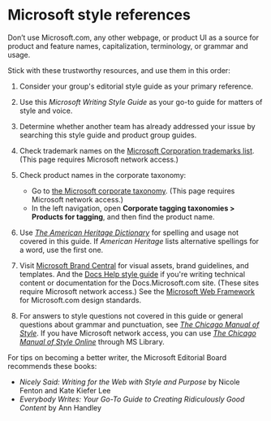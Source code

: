 # Microsoft style references

Don’t
use Microsoft.com, any other webpage, or product UI as a source
for product and feature names, capitalization, terminology, or
grammar and usage. 

Stick with these trustworthy resources, and use them in this order:

1.  Consider your group's editorial style guide as your primary reference.

2.  Use this *Microsoft Writing Style Guide* as your go-to guide for matters of style and voice.
3.  Determine whether another team has already addressed your issue by searching this style guide and product group guides.
4.  Check trademark names on the [Microsoft Corporation trademarks list](https://microsoft.sharepoint.com/sites/LCAWeb/Home/Copyrights-Trademarks-and-Patents/Trademarks/Trademark-List). (This page requires Microsoft network access.)
5.  Check product names in the corporate taxonomy:
      - Go to [the Microsoft corporate taxonomy](https://microsoft.sharepoint.com/teams/corptaxbrowse/_layouts/15/termstoremanager.aspx). (This page requires Microsoft network access.)
      - In the left navigation, open **Corporate tagging taxonomies \> Products for tagging**, and then find the product name.
        [](https://microsoft.sharepoint.com/teams/corptaxbrowse/_layouts/15/termstoremanager.aspx.)
6.  Use [*The American Heritage Dictionary*](https://ahdictionary.com/) for spelling and usage not covered in this guide. If *American Heritage* lists alternative spellings for a word, use the first one.
7.  Visit [Microsoft Brand Central](https://microsoft.sharepoint.com/teams/brandcentral "Brand portal") for visual assets, brand guidelines, and templates. And the [Docs Help style guide](https://review.docs.microsoft.com/en-us/help/?branch=master "Style guide for Microsoft Documentation site") if you're writing technical content or documentation for the Docs.Microsoft.com site. (These sites require Microsoft network access.) See the [](http://www.getmwf.com/)[Microsoft Web Framework](http://www.getmwf.com/) for Microsoft.com design standards. 
8.  For answers to style questions not covered in this guide or general questions about grammar and punctuation, see [*The Chicago Manual of Style*](http://www.chicagomanualofstyle.org/home.html). If you have Microsoft network access, you can use [*The Chicago Manual of Style Online*](http://aka.ms/mslibrary/cms) through MS Library.

For tips on becoming a better writer, the Microsoft Editorial Board recommends these books: 

  - *Nicely Said: Writing for the Web with Style and Purpose* by Nicole Fenton and Kate Kiefer Lee
  - *Everybody Writes: Your Go-To Guide to Creating Ridiculously Good Content* by Ann Handley
